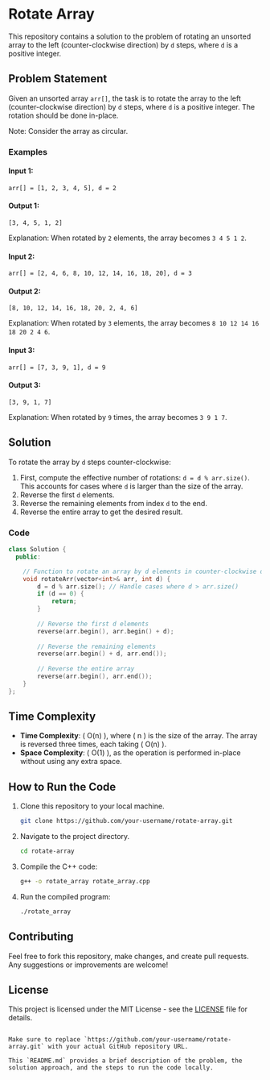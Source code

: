 # Rotate Array

This repository contains a solution to the problem of rotating an unsorted array to the left (counter-clockwise direction) by `d` steps, where `d` is a positive integer.

## Problem Statement

Given an unsorted array `arr[]`, the task is to rotate the array to the left (counter-clockwise direction) by `d` steps, where `d` is a positive integer. The rotation should be done in-place.

Note: Consider the array as circular.

### Examples

#### Input 1:
```
arr[] = [1, 2, 3, 4, 5], d = 2
```

#### Output 1:
```
[3, 4, 5, 1, 2]
```
Explanation: When rotated by `2` elements, the array becomes `3 4 5 1 2`.

#### Input 2:
```
arr[] = [2, 4, 6, 8, 10, 12, 14, 16, 18, 20], d = 3
```

#### Output 2:
```
[8, 10, 12, 14, 16, 18, 20, 2, 4, 6]
```
Explanation: When rotated by `3` elements, the array becomes `8 10 12 14 16 18 20 2 4 6`.

#### Input 3:
```
arr[] = [7, 3, 9, 1], d = 9
```

#### Output 3:
```
[3, 9, 1, 7]
```
Explanation: When rotated by `9` times, the array becomes `3 9 1 7`.

## Solution

To rotate the array by `d` steps counter-clockwise:
1. First, compute the effective number of rotations: `d = d % arr.size()`. This accounts for cases where `d` is larger than the size of the array.
2. Reverse the first `d` elements.
3. Reverse the remaining elements from index `d` to the end.
4. Reverse the entire array to get the desired result.

### Code

```cpp
class Solution {
  public:

    // Function to rotate an array by d elements in counter-clockwise direction.
    void rotateArr(vector<int>& arr, int d) {
        d = d % arr.size(); // Handle cases where d > arr.size()
        if (d == 0) {
            return;
        }
        
        // Reverse the first d elements
        reverse(arr.begin(), arr.begin() + d);
        
        // Reverse the remaining elements
        reverse(arr.begin() + d, arr.end());
        
        // Reverse the entire array
        reverse(arr.begin(), arr.end());
    }
};
```

## Time Complexity

- **Time Complexity**: \( O(n) \), where \( n \) is the size of the array. The array is reversed three times, each taking \( O(n) \).
- **Space Complexity**: \( O(1) \), as the operation is performed in-place without using any extra space.

## How to Run the Code

1. Clone this repository to your local machine.
   ```bash
   git clone https://github.com/your-username/rotate-array.git
   ```

2. Navigate to the project directory.
   ```bash
   cd rotate-array
   ```

3. Compile the C++ code:
   ```bash
   g++ -o rotate_array rotate_array.cpp
   ```

4. Run the compiled program:
   ```bash
   ./rotate_array
   ```

## Contributing

Feel free to fork this repository, make changes, and create pull requests. Any suggestions or improvements are welcome!

## License

This project is licensed under the MIT License - see the [LICENSE](LICENSE) file for details.
```

Make sure to replace `https://github.com/your-username/rotate-array.git` with your actual GitHub repository URL.

This `README.md` provides a brief description of the problem, the solution approach, and the steps to run the code locally.